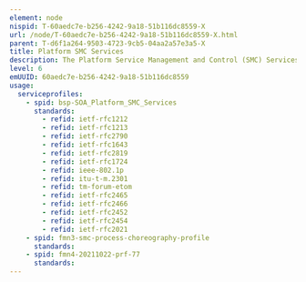 ```yaml
---
element: node
nispid: T-60aedc7e-b256-4242-9a18-51b116dc8559-X
url: /node/T-60aedc7e-b256-4242-9a18-51b116dc8559-X.html
parent: T-d6f1a264-9503-4723-9cb5-04aa2a57e3a5-X
title: Platform SMC Services
description: The Platform Service Management and Control (SMC) Services provide a suite of capabilities needed to ensure that platform services are up and running, accessible and available to users, protected and secure, and that they are operating and performing within agreed upon parameters. They also provide the necessary means to implement and enforce SMC policies at the platform level.
level: 6
emUUID: 60aedc7e-b256-4242-9a18-51b116dc8559
usage:
  serviceprofiles:
    - spid: bsp-SOA_Platform_SMC_Services
      standards:
        - refid: ietf-rfc1212
        - refid: ietf-rfc1213
        - refid: ietf-rfc2790
        - refid: ietf-rfc1643
        - refid: ietf-rfc2819
        - refid: ietf-rfc1724
        - refid: ieee-802.1p
        - refid: itu-t-m.2301
        - refid: tm-forum-etom
        - refid: ietf-rfc2465
        - refid: ietf-rfc2466
        - refid: ietf-rfc2452
        - refid: ietf-rfc2454
        - refid: ietf-rfc2021
    - spid: fmn3-smc-process-choreography-profile
      standards:
    - spid: fmn4-20211022-prf-77
      standards:
---
```

